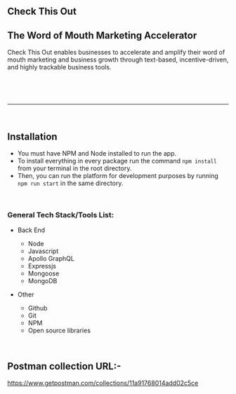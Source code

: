  ## Check This Out ##
## The Word of Mouth Marketing Accelerator ##

Check This Out enables businesses to accelerate and amplify their word of mouth marketing and business growth through text-based, incentive-driven, and highly trackable business tools.

&nbsp;

&nbsp;
***
&nbsp;
## Installation
- You must have NPM and Node installed to run the app.
- To install everything in every package run the command `npm install` from your terminal in the root directory.
- Then, you can run the platform for development purposes by running `npm run start` in the same directory.

&nbsp;
### General Tech Stack/Tools List: ###

- Back End

  - Node
  - Javascript
  - Apollo GraphQL
  - Expressjs
  - Mongoose
  - MongoDB

- Other
  - Github
  - Git
  - NPM
  - Open source libraries


&nbsp;
## Postman collection URL:-

https://www.getpostman.com/collections/11a91768014add02c5ce